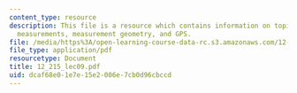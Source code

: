 ```yaml
---
content_type: resource
description: This file is a resource which contains information on topics like sextant
  measurements, measurement geometry, and GPS.
file: /media/https%3A/open-learning-course-data-rc.s3.amazonaws.com/12-215-modern-navigation-fall-2006/dcaf68e01e7e15e2006e7cb0d96cbccd_12_215_lec09.pdf
file_type: application/pdf
resourcetype: Document
title: 12_215_lec09.pdf
uid: dcaf68e0-1e7e-15e2-006e-7cb0d96cbccd
---
```

